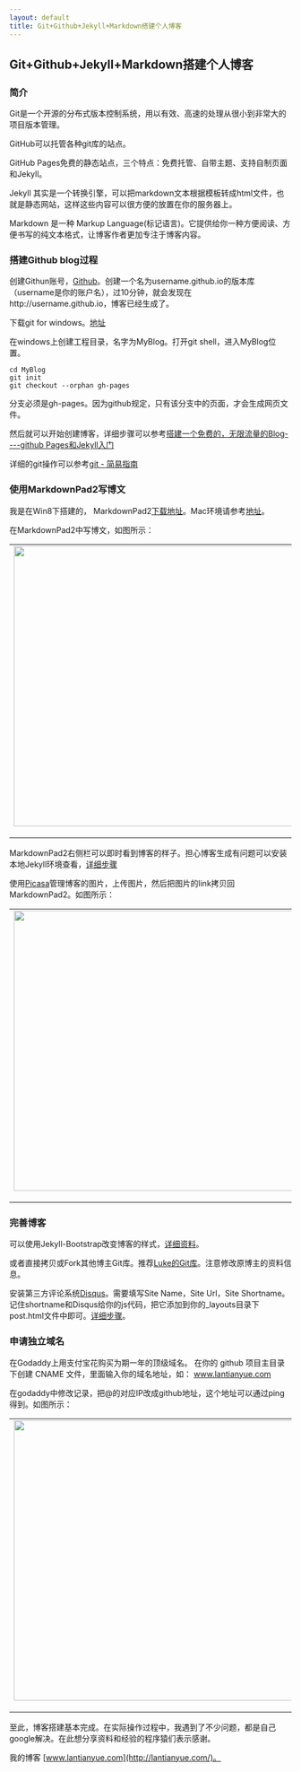 ```yaml
---
layout: default
title: Git+Github+Jekyll+Markdown搭建个人博客
---
```


## Git+Github+Jekyll+Markdown搭建个人博客 ##


### 简介 ###

Git是一个开源的分布式版本控制系统，用以有效、高速的处理从很小到非常大的项目版本管理。

GitHub可以托管各种git库的站点。

GitHub Pages免费的静态站点，三个特点：免费托管、自带主题、支持自制页面和Jekyll。

Jekyll 其实是一个转换引擎，可以把markdown文本根据模板转成html文件，也就是静态网站，这样这些内容可以很方便的放置在你的服务器上。

Markdown 是一种 Markup Language(标记语言)。它提供给你一种方便阅读、方便书写的纯文本格式，让博客作者更加专注于博客内容。

### 搭建Github blog过程 ###

创建Githun账号，[Github](https://github.com/)。创建一个名为username.github.io的版本库（username是你的账户名），过10分钟，就会发现在http://username.github.io，博客已经生成了。

下载git for windows。[地址](http://windows.github.com/)

在windows上创建工程目录，名字为MyBlog。打开git shell，进入MyBlog位置。

    cd MyBlog
    git init
    git checkout --orphan gh-pages

分支必须是gh-pages。因为github规定，只有该分支中的页面，才会生成网页文件。

然后就可以开始创建博客，详细步骤可以参考[搭建一个免费的，无限流量的Blog----github Pages和Jekyll入门](http://www.ruanyifeng.com/blog/2012/08/blogging_with_jekyll.html)

详细的git操作可以参考[git - 简易指南](http://rogerdudler.github.io/git-guide/index.zh.html)


### 使用MarkdownPad2写博文 ###

我是在Win8下搭建的，
MarkdownPad2[下载地址](http://markdownpad.com/download.html)。Mac环境请参考[地址](http://www.lizherui.com/pages/2013/08/17/build_blog.html)。

在MarkdownPad2中写博文，如图所示：

<table style="width:auto;"><tr><td><a href="https://picasaweb.google.com/lh/photo/7kA0WPQ3VVWL8k23-_Zdw9MTjNZETYmyPJy0liipFm0?feat=embedwebsite"><img src="https://lh4.googleusercontent.com/-n8AelOespec/UqRXYQrOk8I/AAAAAAAAALI/kxVFw1uDaxE/s800/markdownpad2.jpg" height="500" width="800" /></a></td></tr><tr><td style="font-family:arial,sans-serif; font-size:11px; text-align:right">From <a href="https://picasaweb.google.com/107523979648406931368/BlogImage?authuser=0&feat=embedwebsite">BlogImage</a></td></tr></table>

MarkdownPad2右侧栏可以即时看到博客的样子。担心博客生成有问题可以安装本地Jekyll环境查看，[详细步骤](http://www.cnblogs.com/purediy/archive/2013/03/07/2948892.html)

使用[Picasa](https://picasaweb.google.com)管理博客的图片，上传图片，然后把图片的link拷贝回MarkdownPad2。如图所示：

<table style="width:auto;"><tr><td><a href="https://picasaweb.google.com/lh/photo/zsIQWdz__4AFMem-9EfM1NMTjNZETYmyPJy0liipFm0?feat=embedwebsite"><img src="https://lh6.googleusercontent.com/-w0uLEJcw-j8/UqRYTv9TUXI/AAAAAAAAALU/ipwropfEPOU/s800/picasa.jpg" height="500" width="800" /></a></td></tr><tr><td style="font-family:arial,sans-serif; font-size:11px; text-align:right">From <a href="https://picasaweb.google.com/107523979648406931368/BlogImage?authuser=0&feat=embedwebsite">BlogImage</a></td></tr></table>

### 完善博客 ###

可以使用Jekyll-Bootstrap改变博客的样式，[详细资料](http://jekyllbootstrap.com/usage/jekyll-quick-start.html)。

或者直接拷贝或Fork其他博主Git库。推荐[Luke的Git库](https://github.com/kejinlu/kejinlu.github.com)。注意修改原博主的资料信息。

安装第三方评论系统[Disqus](http://disqus.com)。需要填写Site Name，Site Url，Site Shortname。记住shortname和Disqus给你的js代码，把它添加到你的_layouts目录下post.html文件中即可。[详细步骤](http://pizn.github.io/2011/11/15/use-disqus-for-your-post.html)。


### 申请独立域名 ###

在Godaddy上用支付宝花购买为期一年的顶级域名。
在你的 github 项目主目录下创建 CNAME 文件，里面输入你的域名地址，如：
www.lantianyue.com

在godaddy中修改记录，把@的对应IP改成github地址，这个地址可以通过ping得到。如图所示：

<table style="width:auto;"><tr><td><a href="https://picasaweb.google.com/lh/photo/OdhS_50p-6V5EdhOCfujH9MTjNZETYmyPJy0liipFm0?feat=embedwebsite"><img src="https://lh5.googleusercontent.com/-IiE8ZLIpymI/UqRdAk1eQcI/AAAAAAAAALg/8LAn-1r_uMM/s800/godaddy.jpg" height="500" width="800" /></a></td></tr><tr><td style="font-family:arial,sans-serif; font-size:11px; text-align:right">From <a href="https://picasaweb.google.com/107523979648406931368/BlogImage?authuser=0&feat=embedwebsite">BlogImage</a></td></tr></table>

至此，博客搭建基本完成。在实际操作过程中，我遇到了不少问题，都是自己google解决。在此想分享资料和经验的程序猿们表示感谢。

我的博客 [www.lantianyue.com](http://lantianyue.com/)。